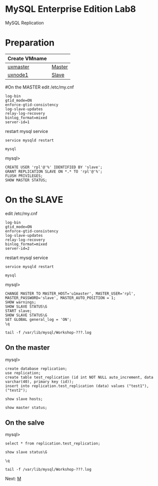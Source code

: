 # MySQL Enterprise Edition Lab8
MySQL Replication

# Preparation
|Create VMname||
|------------------------|------------------------|
|[uxmaster](../lab1) |[Master]()
|[uxnode1](../lab1) |[Slave]()

#On the MASTER
edit /etc/my.cnf 
```
log-bin
gtid_mode=ON
enforce-gtid-consistency
log-slave-updates
relay-log-recovery
binlog_format=mixed
server-id=1
```
restart mysql service 
```
service mysqld restart
```
```
mysql
```
mysql>
```
CREATE USER 'rpl'@'%' IDENTIFIED BY 'slave';
GRANT REPLICATION SLAVE ON *.* TO 'rpl'@'%';
FLUSH PRIVILEGES;
SHOW MASTER STATUS;
```
# On the SLAVE
edit /etc/my.cnf 
```
log-bin
gtid_mode=ON
enforce-gtid-consistency
log-slave-updates
relay-log-recovery
binlog_format=mixed
server-id=2
```
restart mysql service 
```
service mysqld restart
```
```
mysql
```
mysql>
```
CHANGE MASTER TO MASTER_HOST='u1master', MASTER_USER='rpl', MASTER_PASSWORD='slave', MASTER_AUTO_POSITION = 1;
SHOW warnings;
SHOW SLAVE STATUS\G
START slave;
SHOW SLAVE STATUS\G
SET GLOBAL general_log = 'ON';
\q

```
```
tail -f /var/lib/mysql/Workshop-???.log
```
## On the master
mysql>
```
create database replication;
use replication;
create table test_replication (id int NOT NULL auto_increment, data varchar(40), primary key (id));
insert into replication.test_replication (data) values ("test1"), ("test2");

show slave hosts;

show master status;
```
## On the salve
mysql>
```
select * from replication.test_replication;

show slave status\G

\q
```
```
tail -f /var/lib/mysql/Workshop-???.log
```

Next: [ M](../lab10) 